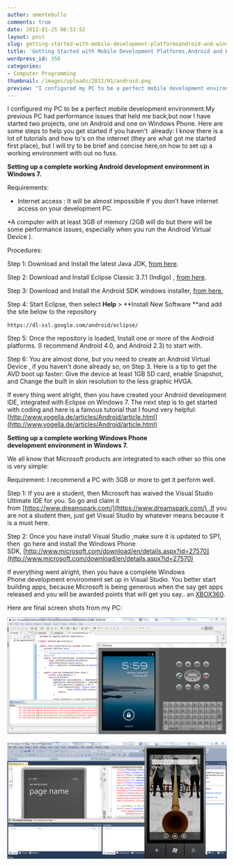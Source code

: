 ```yaml
---
author: amentebullo
comments: true
date: 2012-01-25 06:53:52
layout: post
slug: getting-started-with-mobile-development-platformsandroid-and-windows-phone
title: 'Getting Started with Mobile Development Platforms,Android and Windows Phone. '
wordpress_id: 358
categories:
- Computer Programming
thumbnail: /images/uploads/2012/01/android.png
preview: "I configured my PC to be a perfect mobile development environment.My previous PC had performance issues that held me back,but now I have started two projects, one on Android and one on Windows Phone."
---
```


I configured my PC to be a perfect mobile development environment.My previous PC had performance issues that held me back,but now I have started two projects, one on Android and one on Windows Phone. Here are some steps to help you get started if you haven't  already: I know there is a lot of tutorials and how to's on the internet (they are what got me started first place), but I will try to be brief and concise here,on how to set up a working environment with out no fuss.

**Setting up a complete working Android development environment in Windows 7.**

Requirements:

* Internet access : It will be almost impossible if you don't have internet access on your development PC.

*A computer with at least 3GB of memory (2GB will do but there will be some performance issues, especially when you run the Android Virtual Device ).

Procedures:

Step 1: Download and Install the latest Java JDK, [from here](http://www.oracle.com/technetwork/java/javase/downloads/index.html).

Step 2: Download and Install Eclipse Classic 3.7.1 (Indigo) , [from here](http://www.eclipse.org/downloads/).

Step 3: Download and Install the Android SDK windows installer, [from here.](http://developer.android.com/sdk/index.html)

Step 4: Start Eclipse, then select **Help** > **Install New Software **and add the site below to the repository

    
    https://dl-ssl.google.com/android/eclipse/


Step 5: Once the repository is loaded, Install one or more of the Android platforms. (I recommend Android 4.0, and Android 2.3) to start with.

Step 6: You are almost done, but you need to create an Android Virtual Device , if you haven't done already so, on Step 3. Here is a tip to get the AVD boot up faster: Give the device at least 1GB SD card, enable Snapshot, and Change the built in skin resolution to the less graphic HVGA.

If every thing went alright, then you have created your Android development IDE, integrated with Eclipse on Windows 7. The next step is to get started with coding and here is a famous tutorial that I found very helpful:[http://www.vogella.de/articles/Android/article.html](http://www.vogella.de/articles/Android/article.html)

**Setting up a complete working Windows Phone development environment in Windows 7.**

We all know that Microsoft products are integrated to each other so this one is very simple:

Requirement: I recommend a PC with 3GB or more to get it perform well.

Step 1: If you are a student, then Microsoft has waived the Visual Studio Ultimate IDE for you. So go and claim it from [https://www.dreamspark.com/](https://www.dreamspark.com/) ,If you are not a student then, just get Visual Studio by whatever means because it is a must here.

Step 2: Once you have install Visual Studio ,make sure it is updated to SP1, then  go here and install the Windows Phone SDK, [http://www.microsoft.com/download/en/details.aspx?id=27570](http://www.microsoft.com/download/en/details.aspx?id=27570)

If everything went alright, then you have a complete Windows Phone development environment set up in Visual Studio. You better start building apps, because Microsoft is being generous when the say get apps released and you will be awarded points that will get you say.. an [XBOX360](http://allaboutwindowsphone.com/flow/item/13684_Release_4_Windows_Phone_apps_r.php).

Here are final screen shots from my PC:

[![](/images/uploads/2012/01/android.png)](/images/uploads/2012/01/android.png)

[![](/images/uploads/2012/01/windows-phone.png)](/images/uploads/2012/01/windows-phone.png)


